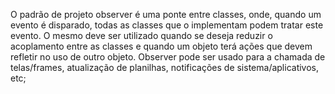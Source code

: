 O padrão de projeto observer é uma ponte entre classes, onde, quando um evento é disparado, todas as classes que o implementam podem tratar este evento.
O mesmo deve ser utilizado quando se deseja reduzir o acoplamento entre as classes e quando um objeto terá ações que devem refletir no uso de outro objeto.
Observer pode ser usado para a chamada de telas/frames, atualização de planilhas, notificações de sistema/aplicativos, etc;
